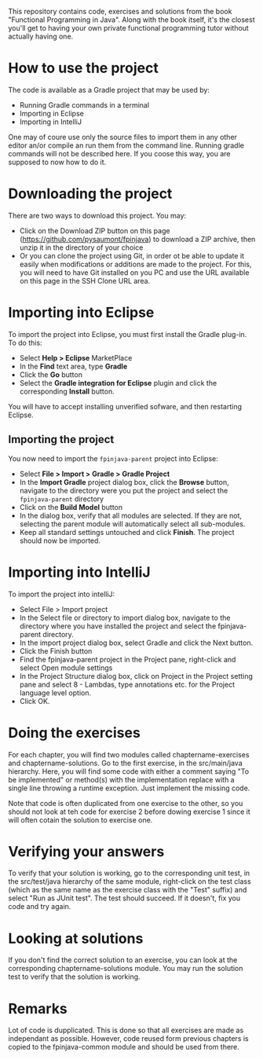 This repository contains code, exercises and solutions from the book "Functional Programming in Java". Along with the book itself, it's the closest you'll get to having your own private functional programming tutor without actually having one.

# How to use the project

The code is available as a Gradle project that may be used  by:

- Running Gradle commands in a terminal
- Importing in Eclipse
- Importing in IntelliJ

One may of coure use only the source files to import them in any other editor an/or compile an run them from the command line. Running gradle commands will not be described here. If you coose this way, you are supposed to now how to do it.

# Downloading the project

There are two ways to download this project. You may:

- Click on the Download ZIP button on this page (https://github.com/pysaumont/fpinjava) to download a ZIP archive, then unzip it in the directory of your choice
- Or you can clone the project using Git, in order ot be able to update it easily when modifications or additions are made to the project. For this, you will need to have Git installed on you PC and use the URL available on this page in the SSH Clone URL area.

# Importing into Eclipse

To import the project into Eclipse, you must first install the Gradle plug-in. To do this:

- Select **Help > Eclipse** MarketPlace
- In the **Find** text area, type **Gradle**
- Click the **Go** button
- Select the **Gradle integration for Eclipse** plugin and click the corresponding **Install** button.
	
You will have to accept installing unverified sofware, and then restarting Eclipse.

## Importing the project

You now need to import the `fpinjava-parent` project into Eclipse:

- Select **File > Import > Gradle > Gradle Project**
- In the **Import Gradle** project dialog box, click the **Browse** button, navigate to the directory were you put the project and select the `fpinjava-parent` directory
- Click on the **Build Model** button
- In the dialog box, verify that all modules are selected. If they are not, selecting the parent module will automatically select all sub-modules.
- Keep all standard settings untouched and click **Finish**. The project should now be imported.

# Importing into IntelliJ

To import the project into intelliJ:

- Select File > Import project
- In the Select file or directory to import dialog box, navigate to the directory where you have installed the project and select the fpinjava-parent directory.
- In the import project dialog box, select Gradle and click the Next button.
- Click the Finish button
- Find the fpinjava-parent project in the Project pane, right-click and select Open module settings
- In the Project Structure dialog box, click on Project in the Project setting pane and select 8 - Lambdas, type annotations etc. for the Project language level option.
- Click OK.
  
# Doing the exercises

For each chapter, you will find two modules called chaptername-exercises and chaptername-solutions. Go to the first exercise, in the src/main/java hierarchy. Here, you will find some code with either a comment saying "To be implemented" or method(s) with the implementation replace with a single line throwing a runtime exception. Just implement the missing code.

Note that code is often duplicated from one exercise to the other, so you should not look at teh code for exercise 2 before dowing exercise 1 since it will often cotain the solution to exercise one.

# Verifying your answers

To verify that your solution is working, go to the corresponding unit test, in the src/test/java hierarchy of the same module, right-click on the test class (which as the same name as the exercise class with the "Test" suffix) and select "Run as JUnit test". The test should succeed. If it doesn't, fix you code and try again.

# Looking at solutions

If you don't find the correct solution to an exercise, you can look at the corresponding chaptername-solutions module. You may run the solution test to verify that the solution is working.

# Remarks

Lot of code is dupplicated. This is done so that all exercises are made as independant as possible. However, code reused form previous chapters is copied to the fpinjava-common module and should be used from there.
  
	


